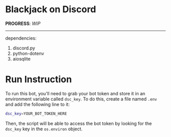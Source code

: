 # Blackjack on Discord
**PROGRESS**: *WIP*

---

dependencies:
1. discord.py
2. python-dotenv
3. aiosqlite

# Run Instruction
To run this bot, you'll need to grab your bot token and store it in an environment variable called `dsc_key`. To do this, create a file named `.env` and add the following line to it:

```bash
dsc_key=YOUR_BOT_TOKEN_HERE
```

Then, the script will be able to access the bot token by looking for the `dsc_key` key in the `os.environ` object.